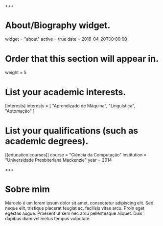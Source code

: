 +++
# About/Biography widget.
widget = "about"
active = true
date = 2016-04-20T00:00:00

# Order that this section will appear in.
weight = 5

# List your academic interests.
[interests]
  interests = [
    "Aprendizado de Máquina",
    "Linguística",
    "Automação"
  ]

# List your qualifications (such as academic degrees).
[[education.courses]]
  course = "Ciência da Computação"
  institution = "Universidade Presbiteriana Mackenzie"
  year = 2014
 
+++

# Sobre mim

Marcelo é um lorem ipsum dolor sit amet, consectetur adipiscing elit. Sed neque elit, tristique placerat feugiat ac, facilisis vitae arcu. Proin eget egestas augue. Praesent ut sem nec arcu pellentesque aliquet. Duis dapibus diam vel metus tempus vulputate. 
